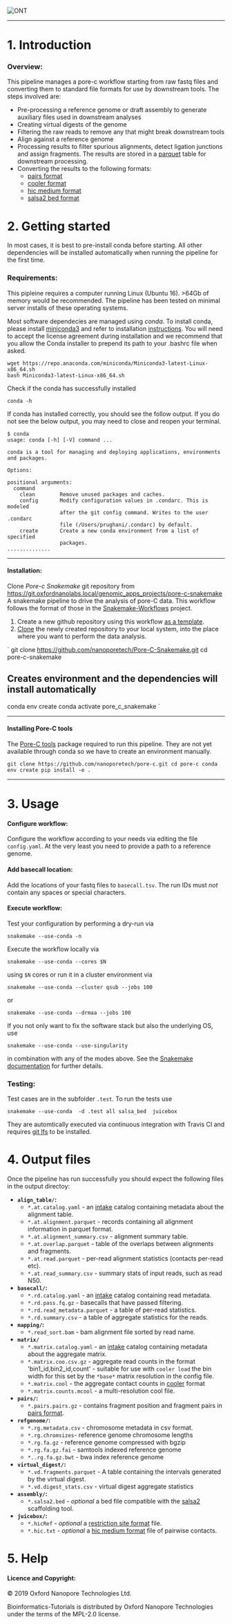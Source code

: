 ![ONT](./Images/ONT_logo.png "Oxford Nanopore Technologies")

**************************

# 1. Introduction 

### Overview:

This pipeline manages a pore-c workflow starting from raw fastq files and converting
them to standard file formats for use by downstream tools. The steps involved are:

* Pre-processing a reference genome or draft assembly to generate auxiliary files used in downstream analyses
* Creating virtual digests of the genome
* Filtering the raw reads to remove any that might break downstream tools
* Align against a reference genome
* Processing results to filter spurious alignments, detect ligation junctions and assign fragments. The results are stored in a [parquet](http://parquet.apache.org/) table for downstream processing.
* Converting the results to the following formats:
  - [pairs format](https://github.com/4dn-dcic/pairix/blob/master/pairs_format_specification.md)
  - [cooler format](https://mirnylab.github.io/cooler/) 
  - [hic medium format](https://github.com/aidenlab/juicer/wiki/Pre#medium-format-most-common)
  - [salsa2 bed format](https://github.com/marbl/SALSA)


# 2. Getting started

In most cases, it is best to pre-install conda before starting. All other dependencies will be installed automatically when running the pipeline for the first time. 

### Requirements:

This pipleine requires a computer running Linux (Ubuntu 16). >64Gb of memory would be recommended. The pipeline has been tested on minimal server installs of these operating systems.

Most software dependecies are managed using *conda*. To install conda, please install [miniconda3](https://conda.io/miniconda.html) and refer to installation [instructions](https://conda.io/projects/conda/en/latest/user-guide/install/index.html).
You will need to accept the license agreement during installation and we recommend that you allow the Conda installer to prepend its path to your .bashrc file when asked.

```
wget https://repo.anaconda.com/miniconda/Miniconda3-latest-Linux-x86_64.sh
bash Miniconda3-latest-Linux-x86_64.sh
```

Check if the conda has successfully installed

```
conda -h
```

If conda has installed correctly, you should see the follow output.
If you do not see the below output, you may need to close and reopen your terminal.

```
$ conda
usage: conda [-h] [-V] command ...

conda is a tool for managing and deploying applications, environments and packages.

Options:

positional arguments:
  command
    clean        Remove unused packages and caches.
    config       Modify configuration values in .condarc. This is modeled
                 after the git config command. Writes to the user .condarc
                 file (/Users/prughani/.condarc) by default.
    create       Create a new conda environment from a list of specified
                 packages.
..............
```

---

#### Installation:

Clone *Pore-c Snakemake* git repository from https://git.oxfordnanolabs.local/genomic_apps_projects/pore-c-snakemake
A snakemake pipeline to drive the analysis of pore-C data. This workflow follows the format of those in the [Snakemake-Workflows](https://github.com/snakemake-workflows) project.

1. Create a new github repository using this workflow [as a template](https://help.github.com/en/articles/creating-a-repository-from-a-template).
2. [Clone](https://help.github.com/en/articles/cloning-a-repository) the newly created repository to your local system, into the place where you want to perform the data analysis.


`
git clone https://github.com/nanoporetech/Pore-C-Snakemake.git
cd pore-c-snakemake
## Creates environment and the dependencies will install automatically 
conda env create
conda activate pore_c_snakemake
`

--- 

#### Installing Pore-C tools

The [Pore-C tools](https://github.com/nanoporetech/pore-c) package required to run this pipeline. They are not yet available through conda so we have to create an environment manually.

`git clone https://github.com/nanoporetech/pore-c.git
cd pore-c
conda env create
pip install -e .
`
***********


# 3. Usage

#### Configure workflow:

Configure the workflow according to your needs via editing the file `config.yaml`. At the very least you need to provide a path to a reference genome.

#### Add basecall location:

Add the locations of your fastq files to `basecall.tsv`. The run IDs must *not* contain any spaces or special characters. 

#### Execute workflow:

Test your configuration by performing a dry-run via

    snakemake --use-conda -n

Execute the workflow locally via

    snakemake --use-conda --cores $N

using `$N` cores or run it in a cluster environment via

    snakemake --use-conda --cluster qsub --jobs 100

or

    snakemake --use-conda --drmaa --jobs 100

If you not only want to fix the software stack but also the underlying OS, use

    snakemake --use-conda --use-singularity

in combination with any of the modes above.
See the [Snakemake documentation](https://snakemake.readthedocs.io/en/stable/executable.html) for further details.

### Testing:

Test cases are in the subfolder `.test`. To run the tests use

    snakemake --use-conda  -d .test all salsa_bed  juicebox


They are automtically executed via continuous integration with Travis CI and requires [git lfs](https://github.com/git-lfs/git-lfs/wiki/Installation) to be installed.

# 4. Output files
Once the pipeline has run successfully you should expect the following files in the output directoy:

*  **`align_table/`:**
    *  `*.at.catalog.yaml` - an [intake](https://intake.readthedocs.io/en/latest/) catalog containing metadata about the alignment table.
    *  `*.at.alignment.parquet` - records containing all alignment information in parquet format.
    *  `*.at.alignment_summary.csv` - alignment summary table.
    *  `*.at.overlap.parquet` - table of the overlaps between alignments and fragments.
    *  `*.at.read.parquet` - per-read alignment statistics (contacts per-read etc).
    *  `*.at.read_summary.csv` - summary stats of input reads, such as read N50.
*   **`basecall/`:** 
    *   `*.rd.catalog.yaml` - an [intake](https://intake.readthedocs.io/en/latest/) catalog containing read metadata.
    *   `*.rd.pass.fq.gz` - basecalls that have passed filtering.
    *   `*.rd.read_metadata.parquet` - a table of per-read statistics. 
    *   `*.rd.summary.csv` - a table of aggregate statistics for the reads.
*   **`mapping/`:**
    *   `*.read_sort.bam` - bam alignment file sorted by read name.
*   **`matrix/`**
    *   `*.matrix.catalog.yaml` - an [intake](https://intake.readthedocs.io/en/latest/) catalog containing metadata about the aggregate matrix.
    *   `*.matrix.coo.csv.gz` - aggregate read counts in the format 'bin1_id,bin2_id,count' - suitable for use with `cooler load` the bin width for this set by the `*base*` matrix resolution in the config file.
    *   `*.matrix.cool` - the aggregate contact counts in [cooler](https://mirnylab.github.io/cooler/) format
    *   `*.matrix.counts.mcool` - a multi-resolution cool file.
*   **`pairs/`:**
    *   `*.pairs.pairs.gz` - contains fragment position and fragment pairs in [pairs format](https://github.com/4dn-dcic/pairix/blob/master/pairs_format_specification.md).
*   **`refgenome/`:**
    *   `*.rg.metadata.csv` - chromosome metadata in csv format.
    *   `*.rg.chromsizes`- reference genome chromosome lengths
    *   `*.rg.fa.gz` - reference genome compressed with bgzip
    *   `*.rg.fa.gz.fai` - samtools indexed reference genome
    *   `*..rg.fa.gz.bwt` - bwa index reference genome
*   **`virtual_digest/`:**
    *   `*.vd.fragments.parquet` - A table containing the intervals generated by the virtual digest.
    *   `*.vd.digest_stats.csv` - virtual digest aggregate statistics
*   **`assembly/`:**
    *   `*.salsa2.bed` - *optional* a bed file compatible with the [salsa2](https://github.com/marbl/SALSA) scaffolding tool.
*   **`juicebox/`:**
    *   `*.hicRef` - *optional* a [restriction site format](https://github.com/aidenlab/juicer/wiki/Pre#restriction-site-file-format) file.
    *   `*.hic.txt` - *optional* a [hic medium format](https://github.com/aidenlab/juicer/wiki/Pre#medium-format-most-common) file of pairwise contacts.

# 5. Help

#### Licence and Copyright:
© 2019 Oxford Nanopore Technologies Ltd.

Bioinformatics-Tutorials is distributed by Oxford Nanopore Technologies under the terms of the MPL-2.0 license.


